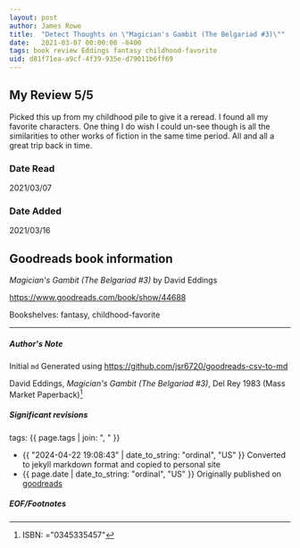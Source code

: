 ```yaml
---
layout: post
author: James Rowe
title:  "Detect Thoughts on \"Magician's Gambit (The Belgariad #3)\""
date:   2021-03-07 00:00:00 -0400
tags: book review Eddings fantasy childhood-favorite
uid: d81f71ea-a9cf-4f39-935e-d79011b6ff69
---
```


<!-- highly dependent on how you personally use jekyll templates, and how you want this to show up -->
<!-- escape any jekyll keys with double brackets -->

## My Review 5/5

Picked this up from my childhood pile to give it a reread. I found all my favorite characters. One thing I do wish I could un-see though is all the similarities to other works of fiction in the same time period. All and all a great trip back in time.

### Date Read
2021/03/07

### Date Added
2021/03/16

## Goodreads book information

*Magician's Gambit (The Belgariad #3)* by David Eddings

https://www.goodreads.com/book/show/44688

Bookshelves: fantasy, childhood-favorite

---

##### Author's Note

Initial `md` Generated using https://github.com/jsr6720/goodreads-csv-to-md

David Eddings, *Magician's Gambit (The Belgariad #3)*,  Del Rey 1983 (Mass Market Paperback)[^1]

##### Significant revisions

tags: {{ page.tags | join: ", " }} <!-- todo move this somewhere -->

- {{ "2024-04-22 19:08:43" | date_to_string: "ordinal", "US" }} Converted to jekyll markdown format and copied to personal site
- {{ page.date | date_to_string: "ordinal", "US" }} Originally published on [goodreads](https://www.goodreads.com)

##### EOF/Footnotes

[^1]: ISBN: ="0345335457"